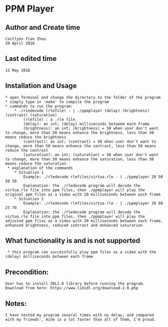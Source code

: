 # PPM Player
## Author and Create time
	Caitlynn Tian Zhou 
	20 April 2016

## Last edited time
	12 May 2016

## Installation and Usage
	* open Terminal and change the directory to the folder of the program
	* simply type in 'make' to compile the program
	* commands to run the program:
		* ./rledecode (rlefile) - | ./ppmplayer (delay) (brightness) (contrast) (saturation)
			(rlefile) : a .rle file
			(delay): an int; (delay) milliseconds betweem each frame
			(brightness): an int; (brightness) = 50 when user don't want to change, more than 50 means enhance the brightness, less than 50 means reduce the brightness 
			(contrast): an int; (contrast) = 50 when user don't want to change, more than 50 means enhance the contrast, less than 50 means reduce the contrast 
			(saturation): an int; (saturation) = 50 when user don't want to change, more than 50 means enhance the saturation, less than 50 means reduce the saturation 
	 * explanation of the commands
	 	* Situation 1
	 		Example: ./rledecode rlefiles/virtua.rle - | ./ppmplayer 20 50 50 50
	 		Explanation: the ./rledecode program will decode the virtua.rle file into ppm files, then ./ppmplayer will play the original ppm files as a video with 20 milliseconds between each frame
	 	* Situation 2
	 		Example: ./rledecode rlefiles/virtua.rle - | ./ppmplayer 20 80 25 70 
	 		Explanation: the ./rledecode program will decode the virtua.rle file into ppm files, then ./ppmplayer will play the adjusted ppm files as a video with 20 milliseconds between each frame, enhanced brightness, reduced contrast and enhanced saturation

## What functionality is and is not supported
	 * this program can successfully play ppm files as a video with the (delay) milliseconds between each frame

## Precondition:
	User has to install SDL2.0 library before running the program.
	Download from here: https://www.libsdl.org/download-2.0.php

## Notes:
	I have tested my program several times with no delay, and compared with my friends', mine is a lot faster than all of them, I'm proud.




